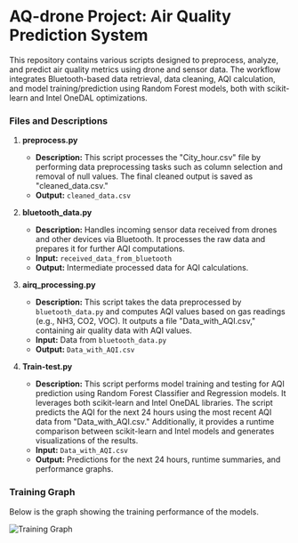 # AQ-drone Project: Air Quality Prediction System

This repository contains various scripts designed to preprocess, analyze, and predict air quality metrics using drone and sensor data. The workflow integrates Bluetooth-based data retrieval, data cleaning, AQI calculation, and model training/prediction using Random Forest models, both with scikit-learn and Intel OneDAL optimizations.

### Files and Descriptions

1. **preprocess.py**  
   - **Description:** This script processes the "City_hour.csv" file by performing data preprocessing tasks such as column selection and removal of null values. The final cleaned output is saved as "cleaned_data.csv."
   - **Output:** `cleaned_data.csv`

2. **bluetooth_data.py**  
   - **Description:** Handles incoming sensor data received from drones and other devices via Bluetooth. It processes the raw data and prepares it for further AQI computations.
   - **Input:** `received_data_from_bluetooth`
   - **Output:** Intermediate processed data for AQI calculations.

3. **airq_processing.py**  
   - **Description:** This script takes the data preprocessed by `bluetooth_data.py` and computes AQI values based on gas readings (e.g., NH3, CO2, VOC). It outputs a file "Data_with_AQI.csv," containing air quality data with AQI values.
   - **Input:** Data from `bluetooth_data.py`
   - **Output:** `Data_with_AQI.csv`

4. **Train-test.py**  
   - **Description:** This script performs model training and testing for AQI prediction using Random Forest Classifier and Regression models. It leverages both scikit-learn and Intel OneDAL libraries. The script predicts the AQI for the next 24 hours using the most recent AQI data from "Data_with_AQI.csv." Additionally, it provides a runtime comparison between scikit-learn and Intel models and generates visualizations of the results.
   - **Input:** `Data_with_AQI.csv`
   - **Output:** Predictions for the next 24 hours, runtime summaries, and performance graphs.

### Training Graph

Below is the graph showing the training performance of the models. 

![Training Graph](Training%20Graph.jpg)
